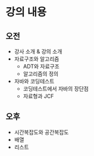 # 강의 내용

## 오전

- 강사 소개 & 강의 소개
- 자료구조와 알고리즘
    - ADT와 자료구조
    - 알고리즘의 정의
- 자바와 코딩테스트
    - 코딩테스트에서 자바의 장단점
    - 자료형과 JCF

## 오후

- 시간복잡도와 공간복잡도
- 배열
- 리스트
